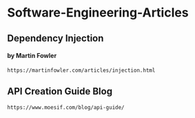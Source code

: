 # Software-Engineering-Articles


## Dependency Injection 
#### by Martin Fowler
```https://martinfowler.com/articles/injection.html```

## API Creation Guide Blog
```https://www.moesif.com/blog/api-guide/```
